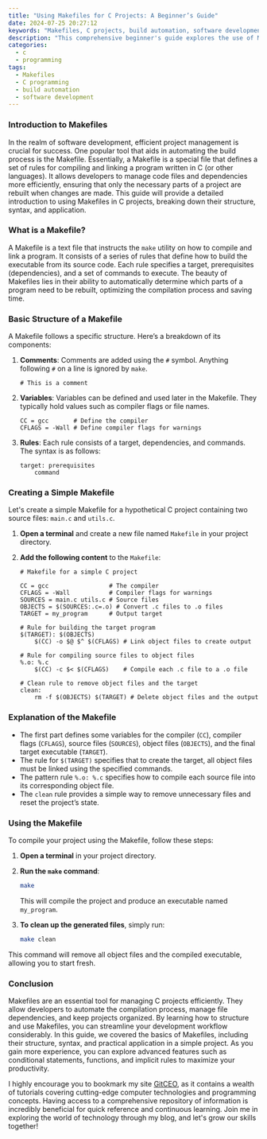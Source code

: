 ```yaml
---
title: "Using Makefiles for C Projects: A Beginner’s Guide"
date: 2024-07-25 20:27:12
keywords: "Makefiles, C projects, build automation, software development, programming tutorials"
description: "This comprehensive beginner's guide explores the use of Makefiles in C programming. It delves into the fundamental concepts of Makefiles, how to structure them, their benefits for managing C projects, and detailed instructions for creating and using them effectively. Discover how to streamline your build process and enhance your software development workflow with Makefiles, along with practical examples and best practices for writing them. Whether you're an aspiring programmer or looking to improve your project organization skills, this guide will equip you with the knowledge to utilize Makefiles to their fullest potential."
categories:
  - c
  - programming
tags:
  - Makefiles
  - C programming
  - build automation
  - software development
---
```


### Introduction to Makefiles

In the realm of software development, efficient project management is crucial for success. One popular tool that aids in automating the build process is the Makefile. Essentially, a Makefile is a special file that defines a set of rules for compiling and linking a program written in C (or other languages). It allows developers to manage code files and dependencies more efficiently, ensuring that only the necessary parts of a project are rebuilt when changes are made. This guide will provide a detailed introduction to using Makefiles in C projects, breaking down their structure, syntax, and application.

<!-- more -->

### What is a Makefile?

A Makefile is a text file that instructs the `make` utility on how to compile and link a program. It consists of a series of rules that define how to build the executable from its source code. Each rule specifies a target, prerequisites (dependencies), and a set of commands to execute. The beauty of Makefiles lies in their ability to automatically determine which parts of a program need to be rebuilt, optimizing the compilation process and saving time.

### Basic Structure of a Makefile

A Makefile follows a specific structure. Here’s a breakdown of its components:

1. **Comments**: Comments are added using the `#` symbol. Anything following `#` on a line is ignored by `make`.
   
   ```make
   # This is a comment
   ```

2. **Variables**: Variables can be defined and used later in the Makefile. They typically hold values such as compiler flags or file names.

   ```make
   CC = gcc       # Define the compiler
   CFLAGS = -Wall # Define compiler flags for warnings
   ```

3. **Rules**: Each rule consists of a target, dependencies, and commands. The syntax is as follows:

   ```make
   target: prerequisites
       command
   ```

### Creating a Simple Makefile

Let's create a simple Makefile for a hypothetical C project containing two source files: `main.c` and `utils.c`.

1. **Open a terminal** and create a new file named `Makefile` in your project directory.

2. **Add the following content** to the `Makefile`:

   ```make
   # Makefile for a simple C project
   
   CC = gcc                 # The compiler
   CFLAGS = -Wall           # Compiler flags for warnings
   SOURCES = main.c utils.c # Source files
   OBJECTS = $(SOURCES:.c=.o) # Convert .c files to .o files
   TARGET = my_program      # Output target

   # Rule for building the target program
   $(TARGET): $(OBJECTS)
       $(CC) -o $@ $^ $(CFLAGS) # Link object files to create output

   # Rule for compiling source files to object files
   %.o: %.c
       $(CC) -c $< $(CFLAGS)    # Compile each .c file to a .o file

   # Clean rule to remove object files and the target
   clean:
       rm -f $(OBJECTS) $(TARGET) # Delete object files and the output
   ```

### Explanation of the Makefile

- The first part defines some variables for the compiler (`CC`), compiler flags (`CFLAGS`), source files (`SOURCES`), object files (`OBJECTS`), and the final target executable (`TARGET`).
- The rule for `$(TARGET)` specifies that to create the target, all object files must be linked using the specified commands.
- The pattern rule `%.o: %.c` specifies how to compile each source file into its corresponding object file.
- The `clean` rule provides a simple way to remove unnecessary files and reset the project’s state.

### Using the Makefile

To compile your project using the Makefile, follow these steps:

1. **Open a terminal** in your project directory.
   
2. **Run the `make` command**:

   ```bash
   make
   ```

   This will compile the project and produce an executable named `my_program`.

3. **To clean up the generated files**, simply run:

   ```bash
   make clean
   ```

This command will remove all object files and the compiled executable, allowing you to start fresh.

### Conclusion

Makefiles are an essential tool for managing C projects efficiently. They allow developers to automate the compilation process, manage file dependencies, and keep projects organized. By learning how to structure and use Makefiles, you can streamline your development workflow considerably. In this guide, we covered the basics of Makefiles, including their structure, syntax, and practical application in a simple project. As you gain more experience, you can explore advanced features such as conditional statements, functions, and implicit rules to maximize your productivity.

I highly encourage you to bookmark my site [GitCEO](https://gitceo.com), as it contains a wealth of tutorials covering cutting-edge computer technologies and programming concepts. Having access to a comprehensive repository of information is incredibly beneficial for quick reference and continuous learning. Join me in exploring the world of technology through my blog, and let's grow our skills together!